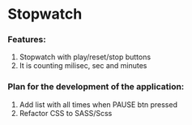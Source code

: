 # Stopwatch

### Features:

1. Stopwatch with play/reset/stop buttons
2. It is counting milisec, sec and minutes

### Plan for the development of the application:

1. Add list with all times when PAUSE btn pressed
2. Refactor CSS to SASS/Scss
